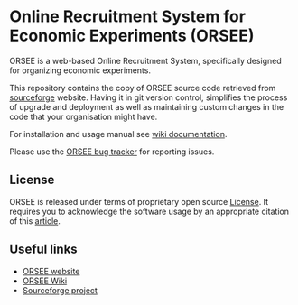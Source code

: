 Online Recruitment System for Economic Experiments (ORSEE)
======================

ORSEE is a web-based Online Recruitment System, specifically designed for
organizing economic experiments.

This repository contains the copy of ORSEE source code retrieved from
[sourceforge](http://sourceforge.net/projects/orsee) website. Having it in git
version control, simplifies the process of upgrade and deployment as well as
maintaining custom changes in the code that your organisation might have.

For installation and usage manual see [wiki documentation](http://www.orsee.org/wiki/doku.php).

Please use the [ORSEE bug tracker](http://www.orsee.org/web/tracker.php) for reporting issues.

License
------------

ORSEE is released under terms of proprietary open source
[License](http://www.orsee.org/web/license.php). It requires you to acknowledge
the software usage by an appropriate citation of this [article](http://link.springer.com/article/10.1007/s40881-015-0004-4).

Useful links
------------

* [ORSEE website](http://www.orsee.org/)
* [ORSEE Wiki](http://www.orsee.org/wiki)
* [Sourceforge project](http://sourceforge.net/projects/orsee)
